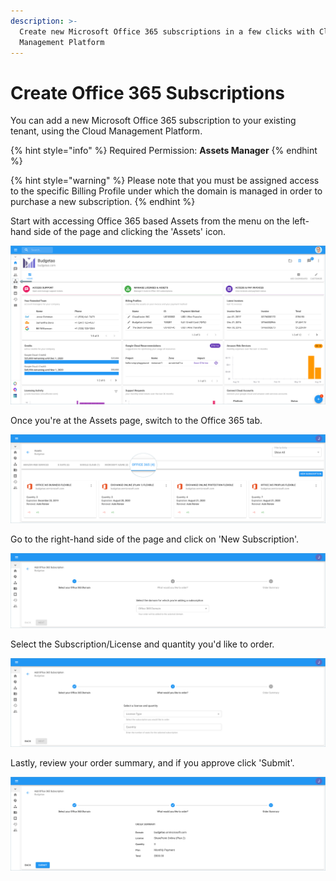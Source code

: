 ```yaml
---
description: >-
  Create new Microsoft Office 365 subscriptions in a few clicks with Cloud
  Management Platform
---
```


# Create Office 365 Subscriptions

You can add a new Microsoft Office 365 subscription to your existing tenant, using the Cloud Management Platform.

{% hint style="info" %}
Required Permission: **Assets Manager**
{% endhint %}

{% hint style="warning" %}
Please note that you must be assigned access to the specific Billing Profile under which the domain is managed in order to purchase a new subscription.
{% endhint %}

Start with accessing Office 365 based Assets from the menu on the left-hand side of the page and clicking the 'Assets' icon.

![A screenshot showing you the location of the Assets menu item](<../.gitbook/assets/assets-icon-1- (4) (5) (5) (6).png>)

Once you're at the Assets page, switch to the Office 365 tab.

![A screenshot showing you the location of the Office 365 tb](../.gitbook/assets/office-365-tab1.png)

Go to the right-hand side of the page and click on 'New Subscription'.

![A screenshot showing you a form asking you to select a domain for the new subscription](../.gitbook/assets/office-new-subscription.png)

Select the Subscription/License and quantity you'd like to order.

![A screenshot showing you a form allowing you to select a license and quantity](../.gitbook/assets/office-365-license-type.png)

Lastly, review your order summary, and if you approve click 'Submit'.

![A screenshot showing you the confirmation screen and the location of the Submit button](../.gitbook/assets/office-submit.png)
